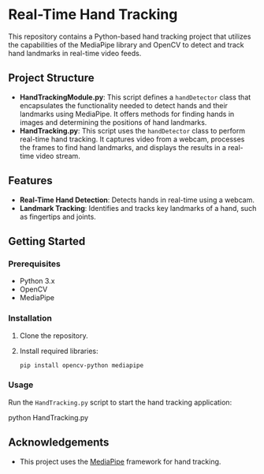 # Real-Time Hand Tracking

This repository contains a Python-based hand tracking project that utilizes the capabilities of the MediaPipe library and OpenCV to detect and track hand landmarks in real-time video feeds.

## Project Structure

- **HandTrackingModule.py**: This script defines a `handDetector` class that encapsulates the functionality needed to detect hands and their landmarks using MediaPipe. It offers methods for finding hands in images and determining the positions of hand landmarks.
- **HandTracking.py**: This script uses the `handDetector` class to perform real-time hand tracking. It captures video from a webcam, processes the frames to find hand landmarks, and displays the results in a real-time video stream.

## Features

- **Real-Time Hand Detection**: Detects hands in real-time using a webcam.
- **Landmark Tracking**: Identifies and tracks key landmarks of a hand, such as fingertips and joints.

## Getting Started

### Prerequisites

- Python 3.x
- OpenCV
- MediaPipe

### Installation

1. Clone the repository.
2. Install required libraries:
   
   `pip install opencv-python mediapipe`


### Usage

Run the `HandTracking.py` script to start the hand tracking application:

python HandTracking.py

## Acknowledgements

- This project uses the [MediaPipe](https://google.github.io/mediapipe/) framework for hand tracking.
